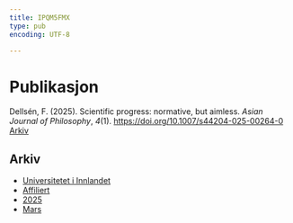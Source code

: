 ```yaml
---
title: IPQM5FMX
type: pub
encoding: UTF-8

---
```

<h1>Publikasjon</h1>
<article id="csl-bib-container-IPQM5FMX" class="csl-bib-container">
  <div class="csl-bib-body"> <div class="csl-entry">Dellsén, F. (2025). Scientific progress: normative, but aimless. <i>Asian Journal of Philosophy</i>, <i>4</i>(1). <a href="https://doi.org/10.1007/s44204-025-00264-0">https://doi.org/10.1007/s44204-025-00264-0</a></div> </div>
  <div class="csl-bib-buttons">
    <a href="#taxonomy-article-IPQM5FMX" alt="archive" class="csl-bib-button">Arkiv</a>
  </div>
  <div id="csl-bib-meta-container-IPQM5FMX"></div>
</article>
<div id="csl-bib-meta-IPQM5FMX" class="csl-bib-meta">
  <article id="taxonomy-article-IPQM5FMX" class="taxonomy-article">
    <h1>Arkiv</h1>
    <ul>
      <li><a href="{{< params subfolder >}}nn/archive/?key=3DCRN523">Universitetet i Innlandet</a></li>
      <li><a href="{{< params subfolder >}}nn/archive/?key=II9RDAME">Affiliert</a></li>
      <li><a href="{{< params subfolder >}}nn/archive/?key=FDW8UG7F">2025</a></li>
      <li><a href="{{< params subfolder >}}nn/archive/?key=RI5KZ53J">Mars</a></li>
    </ul>
  </article>
</div>
